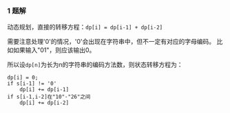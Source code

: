 
### 1 题解

动态规划，直接的转移方程：`dp[i] = dp[i-1] + dp[i-2]`

需要注意处理'0'的情况，'0'会出现在字符串中，但不一定有对应的字母编码。
比如如果输入"01"，则应该输出0。

所以设`dp[n]`为长为n的字符串的编码方法数，则状态转移方程为：
```
dp[i] = 0;
if s[i-1] != '0'
    dp[i] += dp[i-1]
if s[i-1,i-2]在"10"-"26"之间
    dp[i] += dp[i-2]
```
